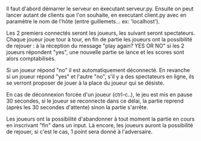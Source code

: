 
Il faut d'abord démarrer le serveur en éxecutant serveur.py. Ensuite on peut lancer autant de clients que l'on souhaite, en executant client.py avec en paramètre le nom de l'hôte (entre guillemets... ex: 'localhost').  

Les 2 premiers connectés seront les joueurs, les suivant seront spectateurs. Chaque joueur joue tour à tour, en fin de partie les joueurs ont la possibilité de rejouer : à la réception du message "play again? YES OR NO" si les 2 joueurs répondent "yes", une nouvelle partie se lance et les scores sont alors comptabilisés.

Si un joueur répond "no" il est automatiquement déconnecté. 
En revanche si un joueur répond "yes" et l'autre "no", s'il y a des spectateurs en ligne, ils se verront proposer de jouer à la place du joueur qui se désiste. 

En cas de déconnexion forcée d'un joueur (ctrl-c..), le jeu est mis en pause 30 secondes, si le joueur se reconnecte dans ce délai, la partie reprend (après les 30 secondes d'attente) sinon la partie s'arrête.

Les joueurs ont la possibilité d'abandonner à tout moment la partie en cours en inscrivant "fin" dans un input. Là encore, les joueurs auront la possibilité de rejouer, si c'est le cas, 1 point sera donné à l'adversaire.


